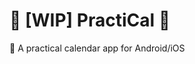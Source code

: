 # :construction: [WIP] PractiCal :construction:
:calendar: A practical calendar app for Android/iOS

